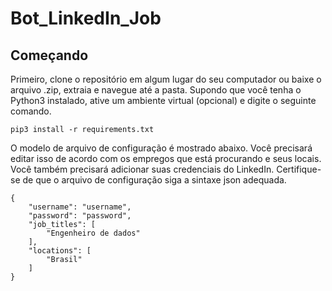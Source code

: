 # Bot_LinkedIn_Job

Começando
------------
Primeiro, clone o repositório em algum lugar do seu computador ou baixe o arquivo .zip, extraia e navegue até a pasta.
Supondo que você tenha o Python3 instalado, ative um ambiente virtual (opcional) e digite o seguinte comando.

`pip3 install -r requirements.txt`

O modelo de arquivo de configuração é mostrado abaixo.
Você precisará editar isso de acordo com os empregos que está procurando e seus locais.
Você também precisará adicionar suas credenciais do LinkedIn.
Certifique-se de que o arquivo de configuração siga a sintaxe json adequada.

```
{
    "username": "username",
    "password": "password",
    "job_titles": [
        "Engenheiro de dados"
    ],
    "locations": [
        "Brasil"
    ]
}
```